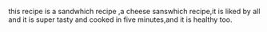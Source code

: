 this recipe is a sandwhich recipe ,a cheese sanswhich recipe,it is liked by all and it is super tasty and cooked in five minutes,and it is healthy too.